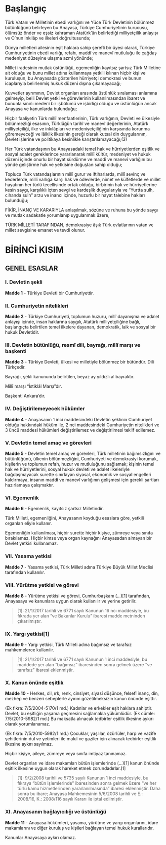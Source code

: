 # Başlangıç

Türk Vatanı ve Milletinin ebedi varlığını ve Yüce Türk Devletinin bölünmez bütünlüğünü belirleyen bu Anayasa, Türkiye Cumhuriyetinin kurucusu, ölümsüz önder ve eşsiz kahraman Atatürk’ün belirlediği milliyetçilik anlayışı ve O’nun inkılâp ve ilkeleri doğrultusunda;

Dünya milletleri ailesinin eşit haklara sahip şerefli bir üyesi olarak, Türkiye Cumhuriyetinin ebedi varlığı, refahı, maddî ve manevî mutluluğu ile çağdaş medeniyet düzeyine ulaşma azmi yönünde;

Millet iradesinin mutlak üstünlüğü, egemenliğin kayıtsız şartsız Türk Milletine ait olduğu ve bunu millet adına kullanmaya yetkili kılınan hiçbir kişi ve kuruluşun, bu Anayasada gösterilen hürriyetçi demokrasi ve bunun icaplarıyla belirlenmiş hukuk düzeni dışına çıkamayacağı;

Kuvvetler ayrımının, Devlet organları arasında üstünlük sıralaması anlamına gelmeyip, belli Devlet yetki ve görevlerinin kullanılmasından ibaret ve bununla sınırlı medenî bir işbölümü ve işbirliği olduğu ve üstünlüğün ancak Anayasa ve kanunlarda bulunduğu;

Hiçbir faaliyetin Türk millî menfaatlerinin, Türk varlığının, Devleti ve ülkesiyle bölünmezliği esasının, Türklüğün tarihî ve manevî değerlerinin, Atatürk milliyetçiliği, ilke ve inkılâpları ve medeniyetçiliğinin karşısında korunma göremeyeceği ve lâiklik ilkesinin gereği olarak kutsal din duygularının, Devlet işlerine ve politikaya kesinlikle karıştırılamayacağı;(3)

Her Türk vatandaşının bu Anayasadaki temel hak ve hürriyetlerden eşitlik ve sosyal adalet gereklerince yararlanarak millî kültür, medeniyet ve hukuk düzeni içinde onurlu bir hayat sürdürme ve maddî ve manevî varlığını bu yönde geliştirme hak ve yetkisine doğuştan sahip olduğu;

Topluca Türk vatandaşlarının millî gurur ve iftiharlarda, millî sevinç ve kederlerde, millî varlığa karşı hak ve ödevlerde, nimet ve külfetlerde ve millet hayatının her türlü tecellisinde ortak olduğu, birbirinin hak ve hürriyetlerine kesin saygı, karşılıklı içten sevgi ve kardeşlik duygularıyla ve “Yurtta sulh, cihanda sulh” arzu ve inancı içinde, huzurlu bir hayat talebine hakları bulunduğu;

FİKİR, İNANÇ VE KARARIYLA anlaşılmak, sözüne ve ruhuna bu yönde saygı ve mutlak sadakatle yorumlanıp uygulanmak üzere,

TÜRK MİLLETİ TARAFINDAN, demokrasiye âşık Türk evlatlarının vatan ve millet sevgisine emanet ve tevdi olunur.

# BİRİNCİ KISIM

## GENEL ESASLAR

### I. Devletin şekli

**Madde 1** - Türkiye Devleti bir Cumhuriyettir.

### II. Cumhuriyetin nitelikleri

**Madde 2** - Türkiye Cumhuriyeti, toplumun huzuru, millî dayanışma ve adalet anlayışı içinde, insan haklarına saygılı, Atatürk milliyetçiliğine bağlı, başlangıçta belirtilen temel ilkelere dayanan, demokratik, laik ve sosyal bir hukuk Devletidir.

### III. Devletin bütünlüğü, resmî dili, bayrağı, millî marşı ve başkenti

**Madde 3** - Türkiye Devleti, ülkesi ve milletiyle bölünmez bir bütündür. Dili Türkçedir.

Bayrağı, şekli kanununda belirtilen, beyaz ay yıldızlı al bayraktır.

Millî marşı “İstiklâl Marşı”dır.

Başkenti Ankara’dır.

### IV. Değiştirilemeyecek hükümler

**Madde 4** - Anayasanın 1 inci maddesindeki Devletin şeklinin Cumhuriyet olduğu hakkındaki hüküm ile, 2 nci maddesindeki Cumhuriyetin nitelikleri ve 3 üncü maddesi hükümleri değiştirilemez ve değiştirilmesi teklif edilemez.

### V. Devletin temel amaç ve görevleri

**Madde 5** - Devletin temel amaç ve görevleri, Türk milletinin bağımsızlığını ve bütünlüğünü, ülkenin bölünmezliğini, Cumhuriyeti ve demokrasiyi korumak, kişilerin ve toplumun refah, huzur ve mutluluğunu sağlamak; kişinin temel hak ve hürriyetlerini, sosyal hukuk devleti ve adalet ilkeleriyle bağdaşmayacak surette sınırlayan siyasal, ekonomik ve sosyal engelleri kaldırmaya, insanın maddî ve manevî varlığının gelişmesi için gerekli şartları hazırlamaya çalışmaktır.

### VI. Egemenlik

**Madde 6** - Egemenlik, kayıtsız şartsız Milletindir.

Türk Milleti, egemenliğini, Anayasanın koyduğu esaslara göre, yetkili organları eliyle kullanır.

Egemenliğin kullanılması, hiçbir surette hiçbir kişiye, zümreye veya sınıfa bırakılamaz. Hiçbir kimse veya organ kaynağını Anayasadan almayan bir Devlet yetkisi kullanamaz.

### VII. Yasama yetkisi

**Madde 7** - Yasama yetkisi, Türk Milleti adına Türkiye Büyük Millet Meclisi tarafından kullanılır.

### VIII. Yürütme yetkisi ve görevi

**Madde 8** - Yürütme yetkisi ve görevi, Cumhurbaşkanı (…)[1] tarafından, Anayasaya ve kanunlara uygun olarak kullanılır ve yerine getirilir.

> [1]: 21/1/2017 tarihli ve 6771 sayılı Kanunun 16 ncı maddesiyle, bu fıkrada yer alan “ve Bakanlar Kurulu” ibaresi madde metninden çıkarılmıştır.

### IX. Yargı yetkisi[1]

**Madde 9** - Yargı yetkisi, Türk Milleti adına bağımsız ve tarafsız mahkemelerce kullanılır.

> [1]: 21/1/2017 tarihli ve 6771 sayılı Kanunun 1 inci maddesiyle, bu maddede yer alan “bağımsız” ibaresinden sonra gelmek üzere “ve tarafsız” ibaresi eklenmiştir.

### X. Kanun önünde eşitlik

**Madde 10** - Herkes, dil, ırk, renk, cinsiyet, siyasî düşünce, felsefî inanç, din, mezhep ve benzeri sebeplerle ayırım gözetilmeksizin kanun önünde eşittir.

(Ek fıkra: 7/5/2004-5170/1 md.) Kadınlar ve erkekler eşit haklara sahiptir. Devlet, bu eşitliğin yaşama geçmesini sağlamakla yükümlüdür. (Ek cümle: 7/5/2010-5982/1 md.) Bu maksatla alınacak tedbirler eşitlik ilkesine aykırı olarak yorumlanamaz.

(Ek fıkra: 7/5/2010-5982/1 md.) Çocuklar, yaşlılar, özürlüler, harp ve vazife şehitlerinin dul ve yetimleri ile malul ve gaziler için alınacak tedbirler eşitlik ilkesine aykırı sayılmaz.

Hiçbir kişiye, aileye, zümreye veya sınıfa imtiyaz tanınamaz.

Devlet organları ve idare makamları bütün işlemlerinde (…)[1] kanun önünde eşitlik ilkesine uygun olarak hareket etmek zorundadırlar.[1]

> [1]: 9/2/2008 tarihli ve 5735 sayılı Kanunun 1 inci maddesiyle, bu fıkraya “bütün işlemlerinde” ibaresinden sonra gelmek üzere “ve her türlü kamu hizmetlerinden yararlanılmasında” ibaresi eklenmiştir. Daha sonra bu ibare; Anayasa Mahkemesinin 5/6/2008 tarihli ve E.: 2008/16, K.: 2008/116 sayılı Kararı ile iptal edilmiştir.

### XI. Anayasanın bağlayıcılığı ve üstünlüğü

**Madde 11** - Anayasa hükümleri, yasama, yürütme ve yargı organlarını, idare makamlarını ve diğer kuruluş ve kişileri bağlayan temel hukuk kurallarıdır.

Kanunlar Anayasaya aykırı olamaz.

